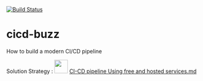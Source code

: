 [![Build Status](https://travis-ci.org/Develop-X/cicd-buzz.svg?branch=master)](https://travis-ci.org/Develop-X/cicd-buzz)

# cicd-buzz
 How to build a modern CI/CD pipeline
 
 Solution Strategy : 
 <img src ="https://d-track.readthedocs.io/en/latest/_images/github.png"  width="35" height="35" />
[CI-CD pipeline Using free and hosted services.md](https://github.com/Develop-X/Strategy/blob/master/Projects/CI-CD/CI-CD%20pipeline%20Using%20free%20and%20hosted%20services.md)

